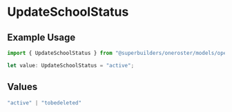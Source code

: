 # UpdateSchoolStatus

## Example Usage

```typescript
import { UpdateSchoolStatus } from "@superbuilders/oneroster/models/operations";

let value: UpdateSchoolStatus = "active";
```

## Values

```typescript
"active" | "tobedeleted"
```